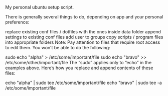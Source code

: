 My personal ubuntu setup script. 

There is generally several things to do, depending on app and your personal preference:

replace existing conf files / dotfiles with the ones inside data folder
append settings to existing conf files
add user to groups
copy scripts / program files into appropriate folders
Note: Pay attention to files that require root access to edit them. You won’t be able to do the following:

sudo echo "alpha" > /etc/some/important/file
sudo echo "bravo" >> /etc/some/other/important/file
The “sudo” applies only to “echo” in the examples above. Here’s how you replace and append contents of these files:

echo "alpha" | sudo tee /etc/some/important/file
echo "bravo" | sudo tee -a /etc/some/important/file
